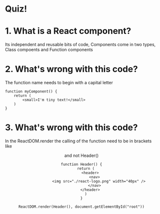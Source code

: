 # Quiz!

# 1. What is a React component?

Its independent and reusable bits of code, Components come in two types, Class compoents and Function components 

# 2. What's wrong with this code?

The function name needs to begin with a capital letter 
```
function myComponent() {
    return (
        <small>I'm tiny text!</small>
    )
}
```

# 3. What's wrong with this code?

In the ReactDOM.render the calling of the function need to be in brackets like <header /> and not Header()
```
function Header() {
    return (
        <header>
            <nav>
                <img src="./react-logo.png" width="40px" />
            </nav>
        </header>
    )
}

ReactDOM.render(Header(), document.getElementById("root"))
```